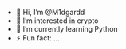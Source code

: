 - 👋 Hi, I’m @M1dgardd
- 👀 I’m interested in crypto
- 🌱 I’m currently learning Python
- ⚡ Fun fact: ...

<!---
M1dgardd/M1dgardd is a ✨ special ✨ repository because its `README.md` (this file) appears on your GitHub profile.
You can click the Preview link to take a look at your changes.
--->
